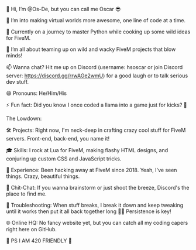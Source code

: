 👋 Hi, I’m @Os-De, but you can call me Oscar 😎

👀 I’m into making virtual worlds more awesome, one line of code at a time.

🌱 Currently on a journey to master Python while cooking up some wild ideas for FiveM.

💞️ I’m all about teaming up on wild and wacky FiveM projects that blow minds!

📫 Wanna chat? Hit me up on Discord (username: hsoscar or join Discord server: https://discord.gg/rrwAGe2wmU) for a good laugh or to talk serious dev stuff.

😄 Pronouns: He/Him/His

⚡ Fun fact: Did you know I once coded a llama into a game just for kicks? 🦙

The Lowdown:

🛠️ Projects: Right now, I'm neck-deep in crafting crazy cool stuff for FiveM servers. Front-end, back-end, you name it!

🎓 Skills: I rock at Lua for FiveM, making flashy HTML designs, and conjuring up custom CSS and JavaScript tricks.

💼 Experience: Been hacking away at FiveM since 2018. Yeah, I've seen things. Crazy, beautiful things.

💬 Chit-Chat: If you wanna brainstorm or just shoot the breeze, Discord's the place to find me.

🔧 Troubleshooting: When stuff breaks, I break it down and keep tweaking until it works then put it all back together long 🚬💨 Persistence is key!

🌐 Online HQ: No fancy website yet, but you can catch all my coding capers right here on GitHub.

🌿 PS I AM 420 FRIENDLY 🌿
